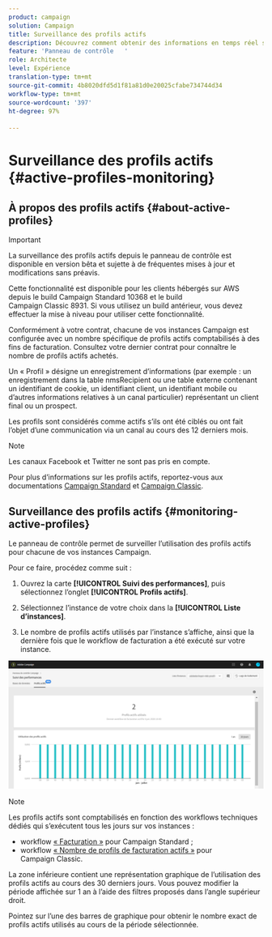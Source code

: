 ```yaml
---
product: campaign
solution: Campaign
title: Surveillance des profils actifs
description: Découvrez comment obtenir des informations en temps réel sur l’utilisation et l’évolution des profils actifs les plus récents et historiques pour chacune de vos instances Campaign.
feature: 'Panneau de contrôle   '
role: Architecte
level: Expérience
translation-type: tm+mt
source-git-commit: 4b8020dfd5d1f81a81d0e20025cfabe734744d34
workflow-type: tm+mt
source-wordcount: '397'
ht-degree: 97%

---
```



# Surveillance des profils actifs {#active-profiles-monitoring}

## À propos des profils actifs {#about-active-profiles}

>[!IMPORTANT]
>
>La surveillance des profils actifs depuis le panneau de contrôle est disponible en version bêta et sujette à de fréquentes mises à jour et modifications sans préavis.
>
>Cette fonctionnalité est disponible pour les clients hébergés sur AWS depuis le build Campaign Standard 10368 et le build Campaign Classic 8931. Si vous utilisez un build antérieur, vous devez effectuer la mise à niveau pour utiliser cette fonctionnalité.

Conformément à votre contrat, chacune de vos instances Campaign est configurée avec un nombre spécifique de profils actifs comptabilisés à des fins de facturation. Consultez votre dernier contrat pour connaître le nombre de profils actifs achetés.

Un « Profil » désigne un enregistrement d’informations (par exemple : un enregistrement dans la table nmsRecipient ou une table externe contenant un identifiant de cookie, un identifiant client, un identifiant mobile ou d’autres informations relatives à un canal particulier) représentant un client final ou un prospect.

Les profils sont considérés comme actifs s’ils ont été ciblés ou ont fait l’objet d’une communication via un canal au cours des 12 derniers mois.

>[!NOTE]
>
>Les canaux Facebook et Twitter ne sont pas pris en compte.

Pour plus d’informations sur les profils actifs, reportez-vous aux documentations [Campaign Standard](https://docs.adobe.com/content/help/fr-FR/campaign-standard/using/profiles-and-audiences/managing-profiles/active-profiles.html) et [Campaign Classic](https://docs.adobe.com/content/help/fr-FR/campaign-classic/using/getting-started/profile-management/about-profiles.html#active-profiles).

## Surveillance des profils actifs {#monitoring-active-profiles}

Le panneau de contrôle permet de surveiller l’utilisation des profils actifs pour chacune de vos instances Campaign.

Pour ce faire, procédez comme suit :

1. Ouvrez la carte **[!UICONTROL Suivi des performances]**, puis sélectionnez l’onglet **[!UICONTROL Profils actifs]**.

1. Sélectionnez l’instance de votre choix dans la **[!UICONTROL Liste d’instances]**.

1. Le nombre de profils actifs utilisés par l’instance s’affiche, ainsi que la dernière fois que le workflow de facturation a été exécuté sur votre instance.

![](assets/active-profiles-graph.png)

>[!NOTE]
>
>Les profils actifs sont comptabilisés en fonction des workflows techniques dédiés qui s’exécutent tous les jours sur vos instances :
>
>* workflow [« Facturation »](https://docs.adobe.com/help/fr-FR/campaign-standard/using/administrating/application-settings/technical-workflows.html) pour Campaign Standard ;
>* workflow [« Nombre de profils de facturation actifs »](https://experienceleague.adobe.com/docs/campaign-classic/using/automating-with-workflows/advanced-management/about-technical-workflows.html) pour Campaign Classic.


La zone inférieure contient une représentation graphique de l’utilisation des profils actifs au cours des 30 derniers jours. Vous pouvez modifier la période affichée sur 1 an à l’aide des filtres proposés dans l’angle supérieur droit.

Pointez sur l’une des barres de graphique pour obtenir le nombre exact de profils actifs utilisés au cours de la période sélectionnée.
